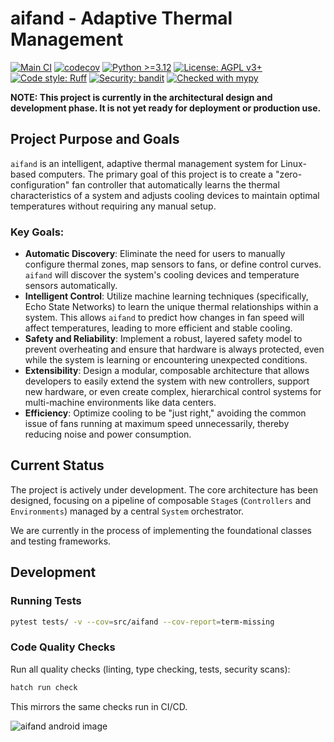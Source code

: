 # aifand - Adaptive Thermal Management

[![Main CI](https://github.com/johnwbyrd/aifand/actions/workflows/main-ci.yml/badge.svg)](https://github.com/johnwbyrd/aifand/actions/workflows/main-ci.yml)
[![codecov](https://codecov.io/gh/johnwbyrd/aifand/branch/main/graph/badge.svg)](https://codecov.io/gh/johnwbyrd/aifand)
[![Python >=3.12](https://img.shields.io/badge/python->=3.12-blue.svg)](https://www.python.org/downloads/)
[![License: AGPL v3+](https://img.shields.io/badge/License-AGPL_v3+-blue.svg)](https://www.gnu.org/licenses/agpl-3.0)
[![Code style: Ruff](https://img.shields.io/endpoint?url=https://raw.githubusercontent.com/astral-sh/ruff/main/assets/badge/v2.json)](https://github.com/astral-sh/ruff)
[![Security: bandit](https://img.shields.io/badge/security-bandit-yellow.svg)](https://github.com/PyCQA/bandit)
[![Checked with mypy](https://www.mypy-lang.org/static/mypy_badge.svg)](https://mypy-lang.org/)

**NOTE: This project is currently in the architectural design and development phase. It is not yet ready for deployment or production use.**

## Project Purpose and Goals

`aifand` is an intelligent, adaptive thermal management system for Linux-based computers. The primary goal of this project is to create a "zero-configuration" fan controller that automatically learns the thermal characteristics of a system and adjusts cooling devices to maintain optimal temperatures without requiring any manual setup.

### Key Goals:

-   **Automatic Discovery**: Eliminate the need for users to manually configure thermal zones, map sensors to fans, or define control curves. `aifand` will discover the system's cooling devices and temperature sensors automatically.
-   **Intelligent Control**: Utilize machine learning techniques (specifically, Echo State Networks) to learn the unique thermal relationships within a system. This allows `aifand` to predict how changes in fan speed will affect temperatures, leading to more efficient and stable cooling.
-   **Safety and Reliability**: Implement a robust, layered safety model to prevent overheating and ensure that hardware is always protected, even while the system is learning or encountering unexpected conditions.
-   **Extensibility**: Design a modular, composable architecture that allows developers to easily extend the system with new controllers, support new hardware, or even create complex, hierarchical control systems for multi-machine environments like data centers.
-   **Efficiency**: Optimize cooling to be "just right," avoiding the common issue of fans running at maximum speed unnecessarily, thereby reducing noise and power consumption.

## Current Status

The project is actively under development. The core architecture has been designed, focusing on a pipeline of composable `Stage`s (`Controllers` and `Environments`) managed by a central `System` orchestrator.

We are currently in the process of implementing the foundational classes and testing frameworks.

## Development

### Running Tests

```bash
pytest tests/ -v --cov=src/aifand --cov-report=term-missing
```

### Code Quality Checks

Run all quality checks (linting, type checking, tests, security scans):

```bash
hatch run check
```

This mirrors the same checks run in CI/CD.

![aifand android image](https://github.com/user-attachments/assets/6dc35fa3-9b71-4b3e-af18-f87c91695d6d)
